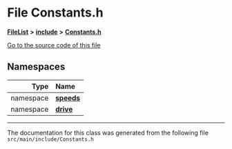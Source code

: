

# File Constants.h



[**FileList**](files.md) **>** [**include**](dir_df3bee86fdbfb464c3a94507855b0bdc.md) **>** [**Constants.h**](Constants_8h.md)

[Go to the source code of this file](Constants_8h_source.md)
















## Namespaces

| Type | Name |
| ---: | :--- |
| namespace | [**speeds**](namespacespeeds.md) <br> |
| namespace | [**drive**](namespacespeeds_1_1drive.md) <br> |





















































------------------------------
The documentation for this class was generated from the following file `src/main/include/Constants.h`

